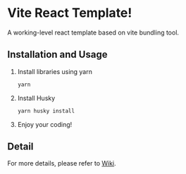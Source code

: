 # Vite React Template! 
A working-level react template based on vite bundling tool.

## Installation and Usage
1. Install libraries using yarn
    ```zsh
    yarn
    ```
2. Install Husky 
    ```zsh
    yarn husky install
    ```
3. Enjoy your coding!

## Detail
For more details, please refer to [Wiki](https://github.com/jeus0630/react-template/wiki).